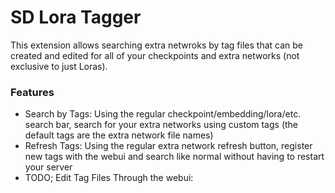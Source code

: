 # SD Lora Tagger

This extension allows searching extra netwroks by tag files that can be created and edited for all of your checkpoints and extra networks (not exclusive to just Loras).

### Features
 - Search by Tags:  Using the regular checkpoint/embedding/lora/etc. search bar, search for your extra networks using custom tags (the default tags are the extra network file names)
 - Refresh Tags:  Using the regular extra network refresh button, register new tags with the webui and search like normal without having to restart your server
 - TODO; Edit Tag Files Through the webui:
